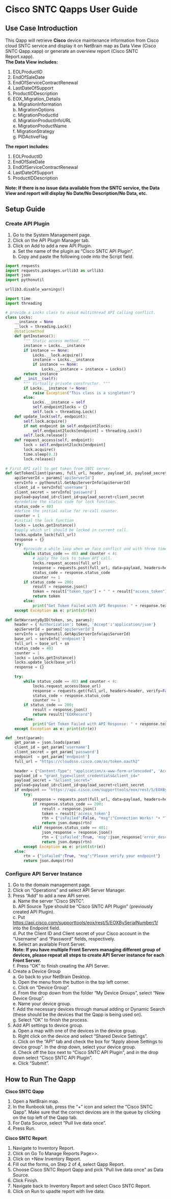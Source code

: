
# Cisco SNTC Qapps User Guide

## Use Case Introduction

This Qapp will retrieve **Cisco** device maintenance information from Cisco cloud SNTC service and display it on NetBrain map as Data View (Cisco SNTC Qapp.xapp) or generate an overview report (Cisco SNTC Report.xapp).<br>
**The Data View includes:**
1. EOLProductID
2. EndOfSaleDate
3. EndOfServiceContractRenewal
4. LastDateOfSupport
5. ProductIDDescription
6. EOX_Migration_Details<br>
    a. MigrationInformation<br>
    b. MigrationOptions<br>
    c. MigrationProductId<br>
    d. MigrationProductInfoURL<br>
    e. MigrationProductName<br>
    f. MigrationStrategy<br>
    g. PIDActiveFlag<br>

**The report includes:**
1. EOLProductID
2. EndOfSaleDate
3. EndOfServiceContractRenewal
4. LastDateOfSupport
5. ProductIDDescription<br>

**Note: If there is no issue data available from the SNTC service, the Data View and report will display No Date/No Description/No Data, etc.**

## Setup Guide

### Create API Plugin

1.	Go to the System Management page.
2.	Click on the API Plugin Manager tab.
3.	Click on Add to add a new API Plugin.<br>
    a.	Set the name of the plugin as “Cisco SNTC API Plugin”.<br>
    b.	Copy and paste the following code into the Script field.<br>



```python
import requests
import requests.packages.urllib3 as urllib3
import json
import pythonutil
 
urllib3.disable_warnings()

import time
import threading

# provide a Locks class to avoid multithread API calling conflict.
class Locks:
    __instance = None
    __lock = threading.Lock()
    @staticmethod
    def getInstance():
        """ Static access method. """
        instance = Locks.__instance
        if instance == None:
            Locks.__lock.acquire()
            instance = Locks.__instance
            if instance == None:
                Locks.__instance = instance = Locks()
        return instance
    def __init__(self):
        """ Virtually private constructor. """
        if Locks.__instance != None:
            raise Exception("This class is a singleton!")
        else:
            Locks.__instance = self
            self.endpoint2locks = {}
            self.lock = threading.Lock()
    def update_lock(self, endpoint):
        self.lock.acquire()
        if not endpoint in self.endpoint2locks:
            self.endpoint2locks[endpoint] = threading.Lock()
        self.lock.release()
    def request_access(self, endpoint):
        lock = self.endpoint2locks[endpoint]
        lock.acquire()
        time.sleep(0.3)
        lock.release()
 
# First API call to get token from SNTC server.
def GetTokenClient(params, full_url, header, payload_id, payload_secret):
    apiServerId = params['apiServerId']
    servInfo = pythonutil.GetApiServerInfo(apiServerId)
    client_id = servInfo['username']
    client_secret = servInfo['password']
    payload=payload_id+client_id+payload_secret+client_secret
    #predefine the status code for lock function.
    status_code = 403
    #define the initial value for re-call counter.
    counter = 1
    #initial the lock function
    locks = Locks.getInstance()
    #apply which url should be locked in current call.
    locks.update_lock(full_url)
    response = {}
    try:
        #provide a while loop when we face conflict and with three times re-call.
        while status_code == 403 and counter < 4:
            # apply the lock to token API call.
            locks.request_access(full_url)
            response = requests.post(full_url, data=payload, headers=header, verify=False)
            status_code = response.status_code
            counter += 1
        if status_code == 200:
            result = response.json()
            token = result["token_type"] + " " + result["access_token"]
            return token
        else:
            print("Get Token Failed with API Response: " + response.text + " -- And API Header: " + response.headers)
    except Exception as e: print(str(e))
 
def GetWarrantyByID(token, sn, params):
    header = {'Authorization': token, 'Accept':'application/json'}
    apiServerId = params['apiServerId']
    servInfo = pythonutil.GetApiServerInfo(apiServerId)
    base_url = servInfo['endpoint']
    full_url = base_url + sn
    status_code = 403
    counter = 1
    locks = Locks.getInstance()
    locks.update_lock(base_url)
    response = {}
 
    try:
        while status_code == 403 and counter < 4:
            locks.request_access(base_url)
            response = requests.get(full_url, headers=header, verify=False)
            status_code = response.status_code
            counter += 1
        if status_code == 200:
            result = response.json()
            return result["EOXRecord"]
        else:
            print("Get Token Failed with API Response: " + response.text + " -- And API Header: " + response.headers)
    except Exception as e: print(str(e))

def _test(param):
    get_param = json.loads(param)
    client_id = get_param['username']
    client_secret = get_param['password']
    endpoint  = get_param['endpoint']
    full_url = "https://cloudsso.cisco.com/as/token.oauth2"
    
    header = {"Content-Type": "application/x-www-form-urlencoded", 'Accept':'application/json'}
    payload_id = "grant_type=client_credentials&client_id="
    payload_secret = "&client_secret="
    payload=payload_id+client_id+payload_secret+client_secret
    if endpoint == "https://api.cisco.com/supporttools/eox/rest/5/EOXBySerialNumber/1/":
        try:
            response = requests.post(full_url, data=payload, headers=header, verify=False)
            if response.status_code == 200:
                result = response.json()
                token = result['access_token']
                rtn = {"isFailed":False, "msg":"Connection Works! "+ "Token ID: "+ token}
                return json.dumps(rtn)
            elif response.status_code == 401:
                json_response = response.json()
                rtn = {'isFailed':True, 'msg':json_response['error_description']}
                return json.dumps(rtn)
        except Exception as e: print(str(e))
    else:
        rtn = {"isFailed":True, "msg":"Please verify your endpoint"}
        return json.dumps(rtn)
```

### Configure API Server Instance

1.	Go to the domain management page.
2.	Click on “Operations” and select API Server Manager.
3.	Press “Add” to add a new API server.<br>
    a.	Name the server “Cisco SNTC”.<br>
    b.	API Source Type should be “Cisco SNTC API Plugin” (previously created API Plugin).<br>
    c.	Put https://api.cisco.com/supporttools/eox/rest/5/EOXBySerialNumber/1/ into the Endpoint field. <br>
    d.	Put the Client ID and Client secret of your Cisco account in the “Username” and “Password” fields, respectively.<br>
    e.	Select an available Front Server.<br>
        **Note: If you have multiple Front Servers managing different group of devices, please repeat all steps to create API Server instance for each Front Server.**<br>
    f.	Press “OK” to finish creating the API Server.<br>
4.	Create a Device Group<br>
    a.	Go back to your NetBrain Desktop.<br>
    b.	Open the menu from the button in the top left corner.<br>
    c.	Click on “Device Group”.<br>
    d.	From the drop down from the folder “My Device Groups”, select “New Device Group”.<br>
    e.	Name your device group.<br>
    f.	Add the necessary devices through manual adding or Dynamic Search (these should be the devices that the Qapp is being used on).<br>
    g.	Select “OK” to finish the process.<br>
5.	Add API settings to device group.<br>
    a.	Open a map with one of the devices in the device group.<br>
    b.	Right click on the device and select “Shared Device Settings”.<br>
    c.	Click on the “API” tab and check the box for “Apply above Settings to device group”. In the drop down, select your device group.<br>
    d.	Check off the box next to “Cisco SNTC API Plugin”, and in the drop down select “Cisco SNTC API Plugin”.<br>
    e.	Click “Submit”.<br>

## How to Run The Qapp

**Cisco SNTC Qapp**<br>

1.	Open a NetBrain map.
2.	In the Runbook tab, press the “+” icon and select the “Cisco SNTC Qapp”. Make sure that the correct devices are in the queue by clicking on the top left of the Qapp tab. 
3.	For Data Source, select “Pull live data once”.
4.	Press Run.<br>

**Cisco SNTC Report**<br>

1. Navigate to Inventory Report.
2. Click on Go To Manage Reports Page>>.
3. Click on +New Inventory Report.
4. Fill out the forms, on Step 2 of 4, select Qapp Report.
5. Choose Cisco SNTC Report Qapp and pick "Pull live data once" as Data Source.
6. Click Finish.
7. Navigate back to Inventory Report and select Cisco SNTC Report.
8. Click on Run to upadte report with live data.
